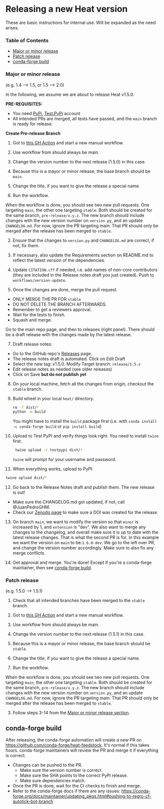 # Releasing a new Heat version

These are basic instructions for internal use. Will be expanded as the need arises.

### Table of Contents
- [Major or minor release](#major-or-minor-release)
- [Patch release](#patch-release)
- [conda-forge build](#conda-forge-build)

### Major or minor release

(e.g. 1.4 --> 1.5, or 1.5 --> 2.0)

In the following, we assume we are about to release Heat v1.5.0.

**PRE-REQUISITES:**

- You need [PyPi](https://pypi.org/), [Test.PyPi](https://test.pypi.org/) account
- All intended PRs are merged, all tests have passed, and the `main` branch is ready for release.

**Create Pre-release Branch**

1. Got to [this GH Action](https://github.com/helmholtz-analytics/heat/actions/workflows/release-prep.yml) and start a new manual workflow.

  1. Use workflow from should always be main.
  2. Change the version number to the next release (1.5.0) in this case.
  3. Because this is a mayor or minor release, the base branch should be `main`.
  4. Change the title, if you want to give the release a special name.
  5. Run the workflow.

When the workflow is done, you should see two new pull requests. One targeting `main`, the other one targeting `stable`. Both should be created for the same branch, `pre-release/x.y.z`. The new branch should include changes with the new version number on `version.py`, and an update `CHANGELOG.md`. For now, ignore the PR targeting main. That PR should only be merged after the release has been merged to `stable`.

2. Ensure that the changes to `version.py` and `CHANGELOG.md` are correct, if not, fix them. 

4. If necessary, also update the Requirements section on README.md to reflect the latest version of the dependencies.

5. Update `CITATION.cff` if needed, i.e. add names of non-core contributors (they are included in the Release notes draft you just created). Push to `workflows/version-update`.

6. Once the changes are done, merge the pull request.
  - ONLY MERGE THE PR FOR `stable`
  - DO NOT DELETE THE BRANCH AFTERWARDS.
  - Remember to get a reviewers approval.
  - Wait for the tests to finish.
  - Squash and merge.

Go to the main repo page, and then to releases (right panel). There should be a draft release with the changes made by the latest release.

7. Draft release notes:

  - Go to the GitHub repo's [Releases](https://github.com/helmholtz-analytics/heat/releases) page.
  - The release notes draft is automated. Click on Edit Draft
  - Select the new tag: v1.5.0. Modify Target branch: `release/1.5.x`
  - Edit release notes as needed (see older releases)
  - Click on Save **but do not publish yet**

8. On your local machine, fetch all the changes from origin, checkout the `stable` branch.
9. Build wheel in your local `heat/` directory.

   ```bash
   rm -f dist/*
   python -m build
   ```

   You might have to install the `build` package first (i.e. with `conda install -c conda-forge build` or `pip install build`)

10. Upload to Test PyPI and verify things look right. You need to install `twine` first.

    ```bash
     twine upload -r testpypi dist/*
     ```

    `twine` will prompt for your username and password.

11. When everything works, upload to PyPI:

   ```bash
   twine upload dist/*
   ```

12. Go back to the Release Notes draft and publish them. The new release is out!

  - Make sure the CHANGELOG.md got updated, if not, call @JuanPedroGHM.
  - Check our [Zenodo page](https://zenodo.org/doi/10.5281/zenodo.2531472) to make sure a DOI was created for the release.

13. On branch `main`, we want to modify the version so that `minor` is increased by 1, and `extension` is "dev". We also want to merge any changes to the changelog, and overall make sure it is up to date with the latest release changes. That is what the second PR is for. In this example we want the version on `main` to be:`1.6.0-dev`. We go to the left over PR, and change the version number accordingly. Make sure to also fix any merge conflicts.

14. Get approval and merge. You're done! Except if you're a conda-forge maintainer, then see [conda-forge build](#conda-forge-build).


### Patch release

(e.g. 1.5.0 --> 1.5.1)

1. Check that all intended branches have been merged to the `stable` branch.

2. Got to [this GH Action](https://github.com/helmholtz-analytics/heat/actions/workflows/release-prep.yml) and start a new manual workflow.

  1. Use workflow from should always be main.
  2. Change the version number to the next release (1.5.1) in this case.
  3. Because this is a mayor or minor release, the base branch should be `stable`.
  4. Change the title, if you want to give the release a special name.
  5. Run the workflow.

When the workflow is done, you should see two new pull requests. One targeting `main`, the other one targeting `stable`. Both should be created for the same branch, `pre-release/x.y.z`. The new branch should include changes with the new version number on `version.py`, and an update `CHANGELOG.md`. For now, ignore the PR targeting main. That PR should only be merged after the release has been merged to `stable`.

3. Follow steps 3-14 from the [Major or minor release section](#major-or-minor-release).


## conda-forge build
After releasing, the conda-forge automation will create a new PR on https://github.com/conda-forge/heat-feedstock. It's normal if this takes hours. conda-forge maintainers will review the PR and merge it if everything is correct.
  - Changes can be pushed to the PR.
    - Make sure the version number is correct.
    - Make sure the SHA points to the correct PyPI release.
    - Make sure dependencies match.
  - Once the PR is done, wait for the CI checks to finish and merge.
  - Refer to the conda-forge docs if there are any issues: https://conda-forge.org/docs/maintainer/updating_pkgs.html#pushing-to-regro-cf-autotick-bot-branch
